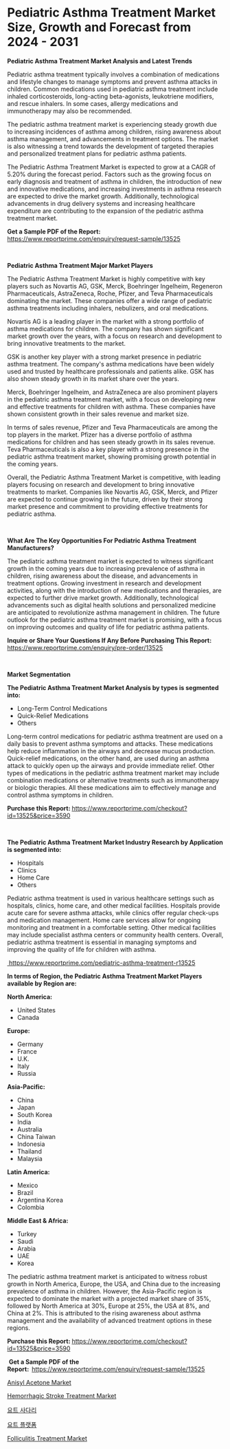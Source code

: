 <p><h1>Pediatric Asthma Treatment Market Size, Growth and Forecast from 2024 - 2031</h1></p><p><strong>Pediatric Asthma Treatment Market Analysis and Latest Trends</strong></p>
<p><p>Pediatric asthma treatment typically involves a combination of medications and lifestyle changes to manage symptoms and prevent asthma attacks in children. Common medications used in pediatric asthma treatment include inhaled corticosteroids, long-acting beta-agonists, leukotriene modifiers, and rescue inhalers. In some cases, allergy medications and immunotherapy may also be recommended.</p><p>The pediatric asthma treatment market is experiencing steady growth due to increasing incidences of asthma among children, rising awareness about asthma management, and advancements in treatment options. The market is also witnessing a trend towards the development of targeted therapies and personalized treatment plans for pediatric asthma patients.</p><p>The Pediatric Asthma Treatment Market is expected to grow at a CAGR of 5.20% during the forecast period. Factors such as the growing focus on early diagnosis and treatment of asthma in children, the introduction of new and innovative medications, and increasing investments in asthma research are expected to drive the market growth. Additionally, technological advancements in drug delivery systems and increasing healthcare expenditure are contributing to the expansion of the pediatric asthma treatment market.</p></p>
<p><strong>Get a Sample PDF of the Report:&nbsp;</strong> <a href="https://www.reportprime.com/enquiry/request-sample/13525">https://www.reportprime.com/enquiry/request-sample/13525</a></p>
<p>&nbsp;</p>
<p><strong>Pediatric Asthma Treatment Major Market Players</strong></p>
<p><p>The Pediatric Asthma Treatment Market is highly competitive with key players such as Novartis AG, GSK, Merck, Boehringer Ingelheim, Regeneron Pharmaceuticals, AstraZeneca, Roche, Pfizer, and Teva Pharmaceuticals dominating the market. These companies offer a wide range of pediatric asthma treatments including inhalers, nebulizers, and oral medications.</p><p>Novartis AG is a leading player in the market with a strong portfolio of asthma medications for children. The company has shown significant market growth over the years, with a focus on research and development to bring innovative treatments to the market.</p><p>GSK is another key player with a strong market presence in pediatric asthma treatment. The company's asthma medications have been widely used and trusted by healthcare professionals and patients alike. GSK has also shown steady growth in its market share over the years.</p><p>Merck, Boehringer Ingelheim, and AstraZeneca are also prominent players in the pediatric asthma treatment market, with a focus on developing new and effective treatments for children with asthma. These companies have shown consistent growth in their sales revenue and market size.</p><p>In terms of sales revenue, Pfizer and Teva Pharmaceuticals are among the top players in the market. Pfizer has a diverse portfolio of asthma medications for children and has seen steady growth in its sales revenue. Teva Pharmaceuticals is also a key player with a strong presence in the pediatric asthma treatment market, showing promising growth potential in the coming years.</p><p>Overall, the Pediatric Asthma Treatment Market is competitive, with leading players focusing on research and development to bring innovative treatments to market. Companies like Novartis AG, GSK, Merck, and Pfizer are expected to continue growing in the future, driven by their strong market presence and commitment to providing effective treatments for pediatric asthma.</p></p>
<p>&nbsp;</p>
<p><strong>What Are The Key Opportunities For Pediatric Asthma Treatment Manufacturers?</strong></p>
<p><p>The pediatric asthma treatment market is expected to witness significant growth in the coming years due to increasing prevalence of asthma in children, rising awareness about the disease, and advancements in treatment options. Growing investment in research and development activities, along with the introduction of new medications and therapies, are expected to further drive market growth. Additionally, technological advancements such as digital health solutions and personalized medicine are anticipated to revolutionize asthma management in children. The future outlook for the pediatric asthma treatment market is promising, with a focus on improving outcomes and quality of life for pediatric asthma patients.</p></p>
<p><strong>Inquire or Share Your Questions If Any Before Purchasing This Report:</strong> <a href="https://www.reportprime.com/enquiry/pre-order/13525">https://www.reportprime.com/enquiry/pre-order/13525</a></p>
<p>&nbsp;</p>
<p><strong>Market Segmentation</strong></p>
<p><strong>The Pediatric Asthma Treatment Market Analysis by types is segmented into:</strong></p>
<p><ul><li>Long-Term Control Medications</li><li>Quick-Relief Medications</li><li>Others</li></ul></p>
<p><p>Long-term control medications for pediatric asthma treatment are used on a daily basis to prevent asthma symptoms and attacks. These medications help reduce inflammation in the airways and decrease mucus production. Quick-relief medications, on the other hand, are used during an asthma attack to quickly open up the airways and provide immediate relief. Other types of medications in the pediatric asthma treatment market may include combination medications or alternative treatments such as immunotherapy or biologic therapies. All these medications aim to effectively manage and control asthma symptoms in children.</p></p>
<p><strong>Purchase this Report:&nbsp;</strong><a href="https://www.reportprime.com/checkout?id=13525&price=3590">https://www.reportprime.com/checkout?id=13525&price=3590</a></p>
<p>&nbsp;</p>
<p><strong>The Pediatric Asthma Treatment Market Industry Research by Application is segmented into:</strong></p>
<p><ul><li>Hospitals</li><li>Clinics</li><li>Home Care</li><li>Others</li></ul></p>
<p><p>Pediatric asthma treatment is used in various healthcare settings such as hospitals, clinics, home care, and other medical facilities. Hospitals provide acute care for severe asthma attacks, while clinics offer regular check-ups and medication management. Home care services allow for ongoing monitoring and treatment in a comfortable setting. Other medical facilities may include specialist asthma centers or community health centers. Overall, pediatric asthma treatment is essential in managing symptoms and improving the quality of life for children with asthma.</p></p>
<p><a href="https://www.reportprime.com/pediatric-asthma-treatment-r13525">&nbsp;https://www.reportprime.com/pediatric-asthma-treatment-r13525</a></p>
<p><strong>In terms of Region, the Pediatric Asthma Treatment Market Players available by Region are:</strong></p>
<p>
    <p> <strong> North America: </strong>
        <ul>
            <li>United States</li>
            <li>Canada</li>
        </ul>
        </p> 
    <p> <strong> Europe: </strong>
        <ul>
            <li>Germany</li>
            <li>France</li>
            <li>U.K.</li>
            <li>Italy</li>
            <li>Russia</li>
        </ul>
        </p> 
    <p> <strong> Asia-Pacific: </strong>
        <ul>
            <li>China</li>
            <li>Japan</li>
            <li>South Korea</li>
            <li>India</li>
            <li>Australia</li>
            <li>China Taiwan</li>
            <li>Indonesia</li>
            <li>Thailand</li>
            <li>Malaysia</li>
        </ul>
        </p> 
    <p> <strong> Latin America: </strong>
        <ul>
            <li>Mexico</li>
            <li>Brazil</li>
            <li>Argentina Korea</li>
            <li>Colombia</li>
        </ul>
        </p> 
    <p> <strong> Middle East & Africa: </strong>
        <ul>
            <li>Turkey</li>
            <li>Saudi</li>
            <li>Arabia</li>
            <li>UAE</li>
            <li>Korea</li>
        </ul>
    </p>
    </p>
<p><p>The pediatric asthma treatment market is anticipated to witness robust growth in North America, Europe, the USA, and China due to the increasing prevalence of asthma in children. However, the Asia-Pacific region is expected to dominate the market with a projected market share of 35%, followed by North America at 30%, Europe at 25%, the USA at 8%, and China at 2%. This is attributed to the rising awareness about asthma management and the availability of advanced treatment options in these regions.</p></p>
<p><strong>Purchase this Report: </strong><a href="https://www.reportprime.com/checkout?id=13525&price=3590">https://www.reportprime.com/checkout?id=13525&price=3590</a></p>
<p>&nbsp;<strong>Get a Sample PDF of the Report:&nbsp;&nbsp;</strong><a href="https://www.reportprime.com/enquiry/request-sample/13525">https://www.reportprime.com/enquiry/request-sample/13525</a></p>
<p><strong></strong></p>
<p><p><a href="https://issuu.com/reportprime-2/docs/anisyl-acetone-market-size-2030.pptx">Anisyl Acetone Market</a></p><p><a href="https://github.com/Glendatilghmankmgz0rbhwpy/Market-Research-Report-List-2/blob/main/hemorrhagic-stroke-treatment-market.md">Hemorrhagic Stroke Treatment Market</a></p><p><a href="https://github.com/vskv4779xr1/Market-Research-Report-List-1/blob/main/943501922590.md">요트 사다리</a></p><p><a href="https://github.com/CliftonFisher9067/Market-Research-Report-List-1/blob/main/529783322591.md">요트 플랫폼</a></p><p><a href="https://github.com/dx0328/Market-Research-Report-List-2/blob/main/folliculitis-treatment-market.md">Folliculitis Treatment Market</a></p></p>